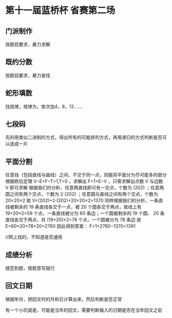 # 第十一届蓝桥杯 省赛第二场 

## 门派制作

按题目要求，暴力求解

## 既约分数

按题目要求，暴力查找

## 蛇形填数

找规律，规律为，依次加4，8，12.......

## 七段码

先利用类似二进制的方式，得出所有的可能排列方式，再用递归的方式判断是否可以连成一片

## 平面分割

任意线（包括直线与曲线）之间，不交于同一点，则能将平面分为尽可能多的部分
根据欧拉定理 V−E+F−T=1,T=0 ，求解出 F=1+E−V ，只需求解出点数 V 与边数 V 即可求解
根据我们的分析，任意两直线即可有一交点，个数为 (202) ；任意两圆之间有两个交点，个数为 2⋅(202) ；任意圆与直线之间有两个交点，个数为 20×20×2
故 V=(202)+2⋅(202)+20×20×2=1370
同样根据我们的分析，一条直线被剩余的 19 条直线各交于一点，被 20 个圆各交于两点，故线上有 19+20×2=59 个点，一条直线被分为 60 条边；一个圆被剩余的 19 个圆、 20 条直线各交于两点，共 (19+20)×2=78 个点，一个圆被分为 78 条边
故 E=60×20+78×20=2760
因此得到答案： F=1+2760−1370=1391



//网上找的，不知道是否通用

## 成绩分析

就签到题，按题意写就行

## 回文日期

根据年份，把回文时的月和日计算出来，然后判断是否正常

有一个小坑就是，可能是当年的回文，需要判断输入的日期是否在当年回文之前